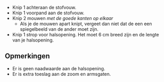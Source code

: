 - Knip 1 achteraan de stofvouw.
- Knip 1 voorpand aan de stofvouw.
- Knip 2 mouwen _met de goede kanten op elkaar_
  - Als je de mouwen apart knipt, vergeet dan niet dat de een een spiegelbeeld van de ander moet zijn.
- Knip 1 strop voor halsopening. Het moet 6 cm breed zijn en de lengte van je halsopening.

## Opmerkingen

- Er is geen naadwaarde aan de halsopening.
- Er is extra toeslag aan de zoom en armsgaten.
